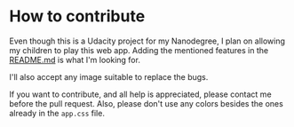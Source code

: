 # How to contribute

Even though this is a Udacity project for my Nanodegree, I plan on allowing my children to play this web app. Adding the mentioned features in the [README.md](README.md) is what I'm looking for.

I'll also accept any image suitable to replace the bugs.

If you want to contribute, and all help is appreciated, please contact me before the pull request. Also, please don't use any colors besides the ones already in the `app.css` file.